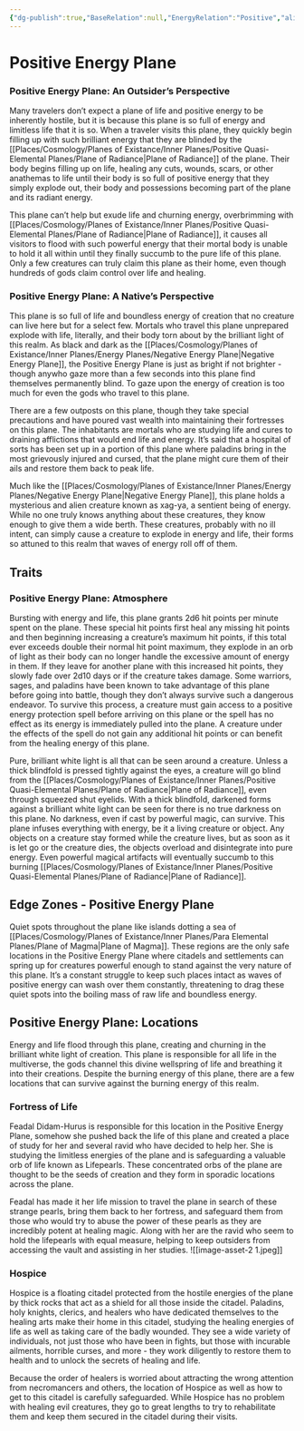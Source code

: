 ```yaml
---
{"dg-publish":true,"BaseRelation":null,"EnergyRelation":"Positive","aliases":"Positive","tags":null,"permalink":"/places/cosmology/planes-of-existance/inner-planes/energy-planes/positive-energy-plane/","dgHomeLink":true,"dgPassFrontmatter":true}
---
```


# Positive  Energy Plane
### Positive  Energy Plane: An Outsider’s Perspective
Many travelers don’t expect a plane of life and positive energy to be inherently hostile, but it is because this plane is so full of energy and limitless life that it is so. When a traveler visits this plane, they quickly begin filling up with such brilliant energy that they are blinded by the [[Places/Cosmology/Planes of Existance/Inner Planes/Positive Quasi-Elemental Planes/Plane of Radiance|Plane of Radiance]] of the plane. Their body begins filling up on life, healing any cuts, wounds, scars, or other anathemas to life until their body is so full of positive energy that they simply explode out, their body and possessions becoming part of the plane and its radiant energy.

This plane can’t help but exude life and churning energy, overbrimming with [[Places/Cosmology/Planes of Existance/Inner Planes/Positive Quasi-Elemental Planes/Plane of Radiance|Plane of Radiance]], it causes all visitors to flood with such powerful energy that their mortal body is unable to hold it all within until they finally succumb to the pure life of this plane. Only a few creatures can truly claim this plane as their home, even though hundreds of gods claim control over life and healing.

### Positive  Energy Plane: A Native’s Perspective
This plane is so full of life and boundless energy of creation that no creature can live here but for a select few. Mortals who travel this plane unprepared explode with life, literally, and their body torn about by the brilliant light of this realm. As black and dark as the [[Places/Cosmology/Planes of Existance/Inner Planes/Energy Planes/Negative Energy Plane|Negative Energy Plane]], the Positive Energy Plane is just as bright if not brighter - though anywho gaze more than a few seconds into this plane find themselves permanently blind. To gaze upon the energy of creation is too much for even the gods who travel to this plane. 

There are a few outposts on this plane, though they take special precautions and have poured vast wealth into maintaining their fortresses on this plane. The inhabitants are mortals who are studying life and cures to draining afflictions that would end life and energy. It’s said that a hospital of sorts has been set up in a portion of this plane where paladins bring in the most grievously injured and cursed, that the plane might cure them of their ails and restore them back to peak life.

Much like the [[Places/Cosmology/Planes of Existance/Inner Planes/Energy Planes/Negative Energy Plane|Negative Energy Plane]], this plane holds a mysterious and alien creature known as xag-ya, a sentient being of energy. While no one truly knows anything about these creatures, they know enough to give them a wide berth. These creatures, probably with no ill intent, can simply cause a creature to explode in energy and life, their forms so attuned to this realm that waves of energy roll off of them.

## Traits
### Positive  Energy Plane: Atmosphere
Bursting with energy and life, this plane grants 2d6 hit points per minute spent on the plane. These special hit points first heal any missing hit points and then beginning increasing a creature’s maximum hit points, if this total ever exceeds double their normal hit point maximum, they explode in an orb of light as their body can no longer handle the excessive amount of energy in them. If they leave for another plane with this increased hit points, they slowly fade over 2d10 days or if the creature takes damage. Some warriors, sages, and paladins have been known to take advantage of this plane before going into battle, though they don’t always survive such a dangerous endeavor. To survive this process, a creature must gain access to a positive energy protection spell before arriving on this plane or the spell has no effect as its energy is immediately pulled into the plane. A creature under the effects of the spell do not gain any additional hit points or can benefit from the healing energy of this plane.

Pure, brilliant white light is all that can be seen around a creature. Unless a thick blindfold is pressed tightly against the eyes, a creature will go blind from the [[Places/Cosmology/Planes of Existance/Inner Planes/Positive Quasi-Elemental Planes/Plane of Radiance|Plane of Radiance]], even through squeezed shut eyelids. With a thick blindfold, darkened forms against a brilliant white light can be seen for there is no true darkness on this plane. No darkness, even if cast by powerful magic, can survive. This plane infuses everything with energy, be it a living creature or object. Any objects on a creature stay formed while the creature lives, but as soon as it is let go or the creature dies, the objects overload and disintegrate into pure energy. Even powerful magical artifacts will eventually succumb to this burning [[Places/Cosmology/Planes of Existance/Inner Planes/Positive Quasi-Elemental Planes/Plane of Radiance|Plane of Radiance]].

## Edge Zones - Positive Energy Plane
Quiet spots throughout the plane like islands dotting a sea of [[Places/Cosmology/Planes of Existance/Inner Planes/Para Elemental Planes/Plane of Magma|Plane of Magma]]. These regions are the only safe locations in the Positive Energy Plane where citadels and settlements can spring up for creatures powerful enough to stand against the very nature of this plane. It’s a constant struggle to keep such places intact as waves of positive energy can wash over them constantly, threatening to drag these quiet spots into the boiling mass of raw life and boundless energy.

## Positive  Energy Plane: Locations
Energy and life flood through this plane, creating and churning in the brilliant white light of creation. This plane is responsible for all life in the multiverse, the gods channel this divine wellspring of life and breathing it into their creations. Despite the burning energy of this plane, there are a few locations that can survive against the burning energy of this realm. 

### Fortress of Life
Feadal Didam-Hurus is responsible for this location in the Positive Energy Plane, somehow she pushed back the life of this plane and created a place of study for her and several ravid who have decided to help her. She is studying the limitless energies of the plane and is safeguarding a valuable orb of life known as Lifepearls. These concentrated orbs of the plane are thought to be the seeds of creation and they form in sporadic locations across the plane. 

Feadal has made it her life mission to travel the plane in search of these strange pearls, bring them back to her fortress, and safeguard them from those who would try to abuse the power of these pearls as they are incredibly potent at healing magic. Along with her are the ravid who seem to hold the lifepearls with equal measure, helping to keep outsiders from accessing the vault and assisting in her studies.
![[image-asset-2 1.jpeg]]

### Hospice
Hospice is a floating citadel protected from the hostile energies of the plane by thick rocks that act as a shield for all those inside the citadel. Paladins, holy knights, clerics, and healers who have dedicated themselves to the healing arts make their home in this citadel, studying the healing energies of life as well as taking care of the badly wounded. They see a wide variety of individuals, not just those who have been in fights, but those with incurable ailments, horrible curses, and more - they work diligently to restore them to health and to unlock the secrets of healing and life. 

Because the order of healers is worried about attracting the wrong attention from necromancers and others, the location of Hospice as well as how to get to this citadel is carefully safeguarded. While Hospice has no problem with healing evil creatures, they go to great lengths to try to rehabilitate them and keep them secured in the citadel during their visits. 
